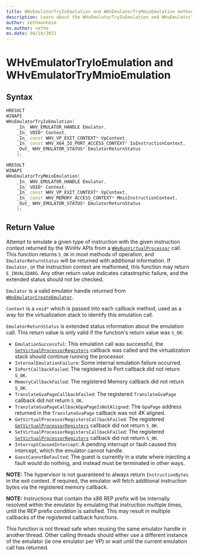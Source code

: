 ```yaml
---
title: WHvEmulatorTryIoEmulation and WHvEmulatorTryMmioEmulation methods
description: Learn about the WHvEmulatorTryIoEmulation and WHvEmulatorTryMmioEmulation methods. 
author: sethmanheim
ms.author: sethm
ms.date: 04/19/2022
---
```


# WHvEmulatorTryIoEmulation and WHvEmulatorTryMmioEmulation


## Syntax

```C++
HRESULT
WINAPI
WHvEmulatorTryIoEmulation(
    _In_ WHV_EMULATOR_HANDLE Emulator,
    _In_ VOID* Context,
    _In_ const WHV_VP_EXIT_CONTEXT* VpContext,
    _In_ const WHV_X64_IO_PORT_ACCESS_CONTEXT* IoInstructionContext,
    _Out_ WHV_EMULATOR_STATUS* EmulatorReturnStatus
    );

HRESULT
WINAPI
WHvEmulatorTryMmioEmulation(
    _In_ WHV_EMULATOR_HANDLE Emulator,
    _In_ VOID* Context,
    _In_ const WHV_VP_EXIT_CONTEXT* VpContext,
    _In_ const WHV_MEMORY_ACCESS_CONTEXT* MmioInstructionContext,
    _Out_ WHV_EMULATOR_STATUS* EmulatorReturnStatus
    );
```

## Return Value
Attempt to emulate a given type of instruction with the given instruction context
returned by the WinHv APIs from a [`WHvRunVirtualProcessor`](/virtualization/api/hypervisor-platform/funcs/whvrunvirtualprocessor) call. This function returns
`S_OK` in most methods of operation, and `EmulatorReturnStatus` will be returned with
additional information. If `Emulator`, or the instruction context are malformed, this
function may return `E_INVALIDARG`. Any other return value indicates catastrophic failure, and the extended status should not be checked.

`Emulator` is a valid emulator handle returned from [`WHvEmulatorCreateEmulator`](WHvEmulatorCreateEmulator.md).

`Context` is a `void*` which is passed into each callback method, used as a way
for the virtualization stack to identify this emulation call.

`EmulatorReturnStatus` is extended status information about the emulation call. This return value
is only valid if the function's return value was `S_OK`:
* `EmulationSuccessful`: This emulation call was successful, the [`SetVirtualProcessorRegisters`](/virtualization/api/hypervisor-platform/funcs/whvsetvirtualprocessorregisters) callback was called and the virtualization stack should continue running the processor.
* `InternalEmulationFailure`: Some internal emulation failure occurred.
* `IoPortCallbackFailed`: The registered Io Port callback did not return `S_OK`.
* `MemoryCallbackFailed`: The registered Memory callback did not return `S_OK`.
* `TranslateGvaPageCallbackFailed`: The registered `TranslateGvaPage` callback did not return `S_OK`.
* `TranslateGvaPageCallbackGpaPageIsNotAligned`: The `GpaPage` address returned in the `TranslateGvaPage`
callback was not 4K aligned.
* `GetVirtualProcessorRegistersCallbackFailed`: The registered [`GetVirtualProcessorRegisters`](/virtualization/api/hypervisor-platform/funcs/whvgetvirtualprocessorregisters) callback did not return `S_OK`.
* `SetVirtualProcessorRegistersCallbackFailed`: The registered [`SetVirtualProcessorRegisters`](/virtualization/api/hypervisor-platform/funcs/whvsetvirtualprocessorregisters) callback did not return `S_OK`.
* `InterruptCausedIntercept`: A pending interrupt or fault caused this intercept, which the emulator cannot handle.
* `GuestCannotBeFaulted`: The guest is currently in a state where injecting a fault would do nothing, and instead must be terminated in other ways.

**NOTE:** The hypervisor is not guaranteed to always return `InstructionBytes` in the exit context. If required, the emulator will fetch additional instruction bytes via the registered memory callback. 

**NOTE:** Instructions that contain the x86 REP prefix will be internally resolved within the emulator by emulating that instruction multiple times, until the REP prefix condition is satisfied.
This may result in multiple callbacks of the registered callback functions.

This function is not thread safe when reusing the same emulator handle in another thread. Other calling threads should either use a different instance of the emulator (ie one emulator per VP) or wait until the current emulation call has returned.
